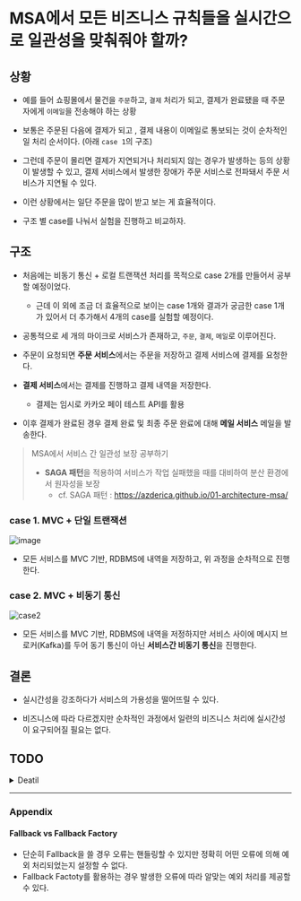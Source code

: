 # MSA에서 모든 비즈니스 규칙들을 실시간으로 일관성을 맞춰줘야 할까?

## 상황

- 예를 들어 쇼핑몰에서 물건을 `주문`하고, `결제` 처리가 되고, 결제가 완료됐을 때 주문자에게 `이메일`을 전송해야 하는 상황

- 보통은 주문된 다음에 결제가 되고 , 결제 내용이 이메일로 통보되는 것이 순차적인 일 처리 순서이다. (아래 `case 1`의 구조)

- 그런데 주문이 몰리면 결제가 지연되거나 처리되지 않는 경우가 발생하는 등의 상황이 발생할 수 있고, 결제 서비스에서 발생한 장애가 주문 서비스로 전파돼서 주문 서비스가 지연될 수 있다.

- 이런 상황에서는 일단 주문을 많이 받고 보는 게 효율적이다.

- 구조 별 case를 나눠서 실험을 진행하고 비교하자.

## 구조

- 처음에는 비동기 통신 + 로컬 트랜잭션 처리를 목적으로 case 2개를 만들어서 공부할 예정이었다.
    - 근데 이 외에 조금 더 효율적으로 보이는 case 1개와 결과가 궁금한 case 1개가 있어서 더 추가해서 4개의 case를 실험할 예정이다.

- 공통적으로 세 개의 마이크로 서비스가 존재하고, `주문`, `결제`, `메일`로 이루어진다.

- 주문이 요청되면 **주문 서비스**에서는 주문을 저장하고 결제 서비스에 결제를 요청한다.

- **결제 서비스**에서는 결제를 진행하고 결제 내역을 저장한다.
    - 결제는 임시로 카카오 페이 테스트 API를 활용

- 이후 결제가 완료된 경우 결제 완료 및 최종 주문 완료에 대해 **메일 서비스** 메일을 발송한다.

> MSA에서 서비스 간 일관성 보장 공부하기
> - **SAGA 패턴**을 적용하여 서비스가 작업 실패했을 때를 대비하여 분산 환경에서 원자성을 보장
>    - cf. SAGA 패턴 : https://azderica.github.io/01-architecture-msa/


### case 1. MVC + 단일 트랜잭션 
![image](https://user-images.githubusercontent.com/59307414/163173992-8e9ec43c-42d2-4159-a0f4-77d182cd7716.png)

- 모든 서비스를 MVC 기반, RDBMS에 내역을 저장하고, 위 과정을 순차적으로 진행한다.

### case 2. MVC + 비동기 통신
![case2](https://user-images.githubusercontent.com/59307414/163401323-59356a7d-7062-476b-8612-e98567cab173.png)

- 모든 서비스를 MVC 기반, RDBMS에 내역을 저정하지만 서비스 사이에 메시지 브로커(Kafka)를 두어 동기 통신이 아닌 **서비스간 비동기 통신**을 진행한다.

## 결론
- 실시간성을 강조하다가 서비스의 가용성을 떨어뜨릴 수 있다.

- 비즈니스에 따라 다르겠지만 순차적인 과정에서 일련의 비즈니스 처리에 실시간성이 요구되어질 필요는 없다.

## TODO

<details>
<summary>Deatil</summary>
<div markdown="1">

### case 3. MVC + WebFlux(메일) + 비동기 통신
![case3](https://user-images.githubusercontent.com/59307414/163398911-8bea047a-abe1-470f-a826-7b08a489dc20.png)

- `case 2`와 기본적인 구조는 비슷하다.

- 하지만 메일 서비스를 실제 상황에서 고려해봤을 때 결제 서비스 외에도 다른 서비스에서 많은 요청을 받을 수 있다.

- 순간적인 요청이 많이 들어왔을 때 지연이 적어야 하기 때문에 MVC보다는 적은 리소스에서 효율적으로 운영할 수 있는 non blocking 방식의 **WebFlux**가 효율적일 것 같다고 생각했다.

- 추가로 메일 전송 내역은 데이터의 사용을 고려해봤을 전송 이력은 조회할 뿐 수정 기능이나 트랜잭션 처리에 대해 크게 깊이를 두지 않기 때문에 Mongo DB를 활용하면 보다 효율적일 것이라고 생각했기 때문에 데이터베이스 수정을 계획했고,

- 단순히 `Spring Data MongoDB`를 활용하는 것이 아니라 WebFlux의 비동기성을 좀 더 효율적으로 활용하기 위해 `Spring Data MongoDB Reactive`을 활용하고자 했다.

### case 4. WebFlux + R2DBC + 비동기 통신

![case4](https://user-images.githubusercontent.com/59307414/163398652-c5e9b52a-c3fc-4163-bf51-9bf8c148a563.png)

- 모든 서비스를 WebFlux 기반으로 만들고, RDBMS에 기존 드라이버를 활용하는 경우 Blocking 이슈때문에 효율이 떨어질 수 있기 때문에 **Spring Data R2DBC**와 같은 리액티브 API를 활용해서 데이터를 저장할 예정이다.

</div>
</details>

---

### Appendix
#### Fallback vs Fallback Factory
- 단순히 Fallback을 쓸 경우 오류는 핸들링할 수 있지만 정확히 어떤 오류에 의해 예외 처리되었는지 설정할 수 없다.
- Fallback Factoty를 활용하는 경우 발생한 오류에 따라 알맞는 예외 처리를 제공할 수 있다.